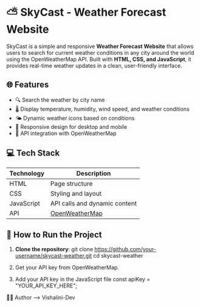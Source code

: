# ⛅ SkyCast - Weather Forecast Website

SkyCast is a simple and responsive **Weather Forecast Website** that allows users to search for current weather conditions in any city around the world using the OpenWeatherMap API. Built with **HTML, CSS, and JavaScript**, it provides real-time weather updates in a clean, user-friendly interface.

## 🌐 Features

- 🔍 Search the weather by city name
- 🌡️ Display temperature, humidity, wind speed, and weather conditions
- 🌤️ Dynamic weather icons based on conditions
- 📱 Responsive design for desktop and mobile
- 🔁 API integration with OpenWeatherMap

## 💻 Tech Stack

| Technology | Description                     |
|------------|---------------------------------|
| HTML       | Page structure                  |
| CSS        | Styling and layout              |
| JavaScript | API calls and dynamic content   |
| API        | [OpenWeatherMap](https://openweathermap.org/api)

## 🚀 How to Run the Project

1. **Clone the repository**:
   git clone https://github.com/your-username/skycast-weather.git
   cd skycast-weather

2. Get your API key from OpenWeatherMap.

3. Add your API key in the JavaScript file
   const apiKey = "YOUR_API_KEY_HERE";

👩‍💻 Author --> Vishalini-Dev
